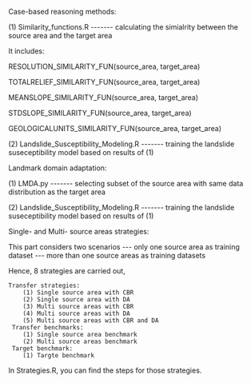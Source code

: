 
Case-based reasoning methods:

   (1) Similarity_functions.R              ------- calculating the simialrity between the source area and the target area
   
   It includes:
   
   RESOLUTION_SIMILARITY_FUN(source_area, target_area)
   
   TOTALRELIEF_SIMILARITY_FUN(source_area, target_area)
   
   MEANSLOPE_SIMILARITY_FUN(source_area, target_area)
   
   STDSLOPE_SIMILARITY_FUN(source_area, target_area)
   
   GEOLOGICALUNITS_SIMILARITY_FUN(source_area, target_area)
   
   
   (2) Landslide_Susceptibility_Modeling.R ------- training the landslide suseceptibility model based on results of (1)
 
Landmark domain adaptation:

   (1) LMDA.py                             ------- selecting subset of the source area with same data distribution as the target area
   
   (2) Landslide_Susceptibility_Modeling.R ------- training the landslide suseceptibility model based on results of (1)

Single- and Multi- source areas strategies:

   This part considers two scenarios --- only one source area as training dataset
                                     --- more than one source areas as training datasets

Hence, 8 strategies are carried out,

    Transfer strategies:
        (1) Single source area with CBR
        (2) Single source area with DA
        (3) Multi source areas with CBR
        (4) Multi source areas with DA
        (5) Multi source areas with CBR and DA
     Transfer benchmarks:
        (1) Single source area benchmark
        (2) Multi source areas benchmark
     Target benchmark:
        (1) Targte benchmark
     
In Strategies.R, you can find the steps for those strategies.
